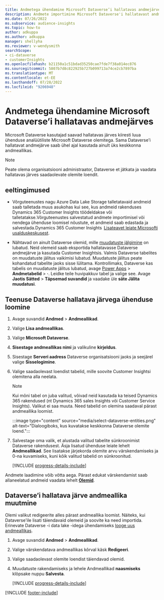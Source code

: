 ```yaml
---
title: Andmetega ühendamine Microsoft Dataverse’i hallatavas andmejärves
description: Andmete importimine Microsoft Dataverse'i hallatavast andmejärvest.
ms.date: 07/26/2022
ms.subservice: audience-insights
ms.topic: how-to
author: adkuppa
ms.author: adkuppa
manager: shellyha
ms.reviewer: v-wendysmith
searchScope:
- ci-dataverse
- customerInsights
ms.openlocfilehash: b21150a1c51bdad35250cae7fde7f38a014ec876
ms.sourcegitcommit: 5807b7d8c822925b727b099713a74ce2cb7897ba
ms.translationtype: MT
ms.contentlocale: et-EE
ms.lasthandoff: 07/28/2022
ms.locfileid: "9206948"
---
```

# <a name="connect-to-data-in-a-microsoft-dataverse-managed-data-lake"></a>Andmetega ühendamine Microsoft Dataverse’i hallatavas andmejärves

Microsoft Dataverse kasutajad saavad hallatavas järves kiiresti luua ühenduse analüütiliste Microsoft Dataverse olemitega. Sama Dataverse'i hallatavat andmejärve saab ühel ajal kasutada ainult üks keskkonna andmeallikas.

> [!NOTE]
> Peate olema organisatsiooni administraator, Dataverse et jätkata ja vaadata hallatavas järves saadaolevate olemite loendit.

## <a name="prerequisites"></a>eeltingimused

- Võrguteenustes nagu Azure Data Lake Storage talletatavaid andmeid saab talletada muus asukohas kui see, kus andmeid rakenduses Dynamics 365 Customer Insights töödeldakse või talletatakse.Võrguteenustes salvestatud andmete importimisel või nendega ühenduse loomisel nõustute, et andmeid saab edastada ja salvestada.Dynamics 365 Customer Insights  [Lisateavet leiate Microsofti usalduskeskusest](https://www.microsoft.com/trust-center).

- Nähtavad on ainult Dataverse olemid, mille [muudatuste jälgimine](/power-platform/admin/enable-change-tracking-control-data-synchronization) on lubatud. Neid olemeid saab eksportida hallatavasse Dataverse andmejärve ja kasutada Customer Insightsis. Valmis Dataverse tabelites on muudatuste jälitus vaikimisi lubatud. Muudatuste jälitus peate kohandatud tabelite jaoks sisse lülitama. Kontrollimaks, Dataverse kas tabelis on muudatuste jälitus lubatud, avage [Power Apps](https://make.powerapps.com) > **Andmetabelid** > **·**. Leidke teile huvipakkuv tabel ja valige see. Avage **Jaotis Sätted** > **Täpsemad suvandid** ja vaadake üle **säte Jälita muudatusi**.

## <a name="connect-to-a-dataverse-managed-lake"></a>Teenuse Dataverse hallatava järvega ühenduse loomine

1. Avage suvandid **Andmed** > **Andmeallikad**.

1. Valige **Lisa andmeallikas**.

1. Valige **Microsoft Dataverse**.

1. **Sisestage andmeallikas nimi** ja valikuline **kirjeldus**.

1. Sisestage **Serveri aadress** Dataverse organisatsiooni jaoks ja seejärel valige **Sisselogimine**.

1. Valige saadaolevast loendist tabelid, mille soovite Customer Insightsi olemitena alla neelata.

   > [!NOTE]
   > Kui mõni tabel on juba valitud, võivad neid kasutada ka teised Dynamics 365 rakendused (nt Dynamics 365 sales Insights või Customer Service Insights). Valikut ei saa muuta. Need tabelid on olemina saadaval pärast andmeallika loomist.

    :::image type="content" source="media/select-dataverse-entities.png" alt-text="Dialoogiboks, kus kuvatakse keskkonna Dataverse olemite loend.":::

1. Salvestage oma valik, et alustada valitud tabelite sünkroonimist Dataverse rakendusest. Äsja lisatud ühenduse leiate lehelt **Andmeallikad**. See lisatakse järjekorda olemite arvu värskendamiseks ja 0-na kuvamiseks, kuni kõik valitud tabelid on sünkroonitud.

   [!INCLUDE [progress-details-include](includes/progress-details-pane.md)]

Andmete laadimine võib võtta aega. Pärast edukat värskendamist saab allaneelatud andmeid vaadata lehelt [**Olemid**](entities.md).

## <a name="edit-a-dataverse-managed-lake-data-source"></a>Dataverse’i hallatava järve andmeallika muutmine

Olemi valikut redigeerite alles pärast andmeallika loomist. Näiteks, kui Dataverse'ile lisati täiendavaid olemeid ja soovite ka need importida.
Erinevate Dataverse -i data lake -idega ühendamiseks [looge uus andmeallikas](#connect-to-a-dataverse-managed-lake).

1. Avage suvandid **Andmed** > **Andmeallikad**.

1. Valige värskendatava andmeallikas kõrval käsk **Redigeeri**.

1. Valige saadaolevast olemite loendist täiendavad olemid.

1. Muudatuste rakendamiseks ja lehele Andmeallikad **naasmiseks** klõpsake nuppu **Salvesta**.

   [!INCLUDE [progress-details-include](includes/progress-details-pane.md)]

[!INCLUDE [footer-include](includes/footer-banner.md)]
